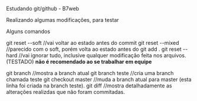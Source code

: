 Estudando git/github - B7web

Realizando algumas modificações, para testar

Alguns comandos

git reset --soft //vai voltar ao estado antes do commit
git reset --mixed //parecido com o soft, porém volta ao estado antes do git add .
git reset --hard //vai ignorar tudo, inclusive qualquer modificação feita nos arquivos. (TESTADO) **não é recomendado ao se trabalhar em equipe**

git branch //mostra a branch atual
git branch teste //cria uma branch chamada teste
git checkout master //muda a branch atual para master (esta linha foi criada na branch teste).
git diff //mostra detalhadamente as alterações realizdas que não foram commitadas.